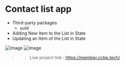 # Contact list app

- Third-party packages
  - uuid
- Adding New Item to the List in State
- Updating an Item of the List in State

![image](https://user-images.githubusercontent.com/103737655/201260132-22886e32-ed89-4836-b8fb-3c59f01367d0.png)
![image](https://user-images.githubusercontent.com/103737655/201260252-0ed0d3ec-15e0-4517-9548-60bedc4e0458.png)


>> Live project link : https://member.ccbp.tech/
